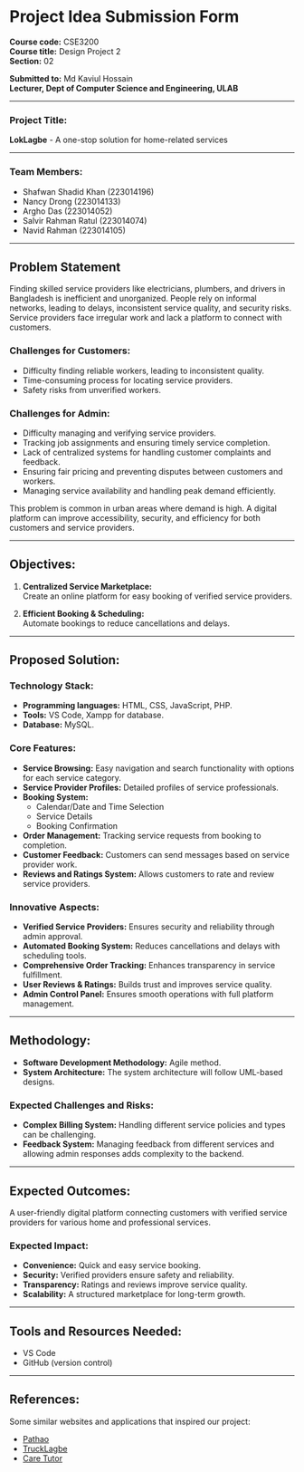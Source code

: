 # Project Idea Submission Form

**Course code:** CSE3200  
**Course title:** Design Project 2  
**Section:** 02  

**Submitted to:** Md Kaviul Hossain  
**Lecturer, Dept of Computer Science and Engineering, ULAB**  

---

### **Project Title:**  
**LokLagbe** - A one-stop solution for home-related services

---

### **Team Members:**
- Shafwan Shadid Khan (223014196)
- Nancy Drong (223014133)
- Argho Das (223014052)
- Salvir Rahman Ratul (223014074)
- Navid Rahman (223014105)

---

## **Problem Statement**

Finding skilled service providers like electricians, plumbers, and drivers in Bangladesh is inefficient and unorganized. People rely on informal networks, leading to delays, inconsistent service quality, and security risks. Service providers face irregular work and lack a platform to connect with customers.

### **Challenges for Customers:**
- Difficulty finding reliable workers, leading to inconsistent quality.
- Time-consuming process for locating service providers.
- Safety risks from unverified workers.

### **Challenges for Admin:**
- Difficulty managing and verifying service providers.
- Tracking job assignments and ensuring timely service completion.
- Lack of centralized systems for handling customer complaints and feedback.
- Ensuring fair pricing and preventing disputes between customers and workers.
- Managing service availability and handling peak demand efficiently.

This problem is common in urban areas where demand is high. A digital platform can improve accessibility, security, and efficiency for both customers and service providers.

---

## **Objectives:**

1. **Centralized Service Marketplace:**  
   Create an online platform for easy booking of verified service providers.
   
2. **Efficient Booking & Scheduling:**  
   Automate bookings to reduce cancellations and delays.

---

## **Proposed Solution:**

### **Technology Stack:**
- **Programming languages:** HTML, CSS, JavaScript, PHP.
- **Tools:** VS Code, Xampp for database.
- **Database:** MySQL.

### **Core Features:**

- **Service Browsing:** Easy navigation and search functionality with options for each service category.
- **Service Provider Profiles:** Detailed profiles of service professionals.
- **Booking System:**
  - Calendar/Date and Time Selection
  - Service Details
  - Booking Confirmation
- **Order Management:** Tracking service requests from booking to completion.
- **Customer Feedback:** Customers can send messages based on service provider work.
- **Reviews and Ratings System:** Allows customers to rate and review service providers.

### **Innovative Aspects:**
- **Verified Service Providers:** Ensures security and reliability through admin approval.
- **Automated Booking System:** Reduces cancellations and delays with scheduling tools.
- **Comprehensive Order Tracking:** Enhances transparency in service fulfillment.
- **User Reviews & Ratings:** Builds trust and improves service quality.
- **Admin Control Panel:** Ensures smooth operations with full platform management.

---

## **Methodology:**

- **Software Development Methodology:** Agile method.
- **System Architecture:** The system architecture will follow UML-based designs.

### **Expected Challenges and Risks:**
- **Complex Billing System:** Handling different service policies and types can be challenging.
- **Feedback System:** Managing feedback from different services and allowing admin responses adds complexity to the backend.

---

## **Expected Outcomes:**
A user-friendly digital platform connecting customers with verified service providers for various home and professional services.

### **Expected Impact:**
- **Convenience:** Quick and easy service booking.
- **Security:** Verified providers ensure safety and reliability.
- **Transparency:** Ratings and reviews improve service quality.
- **Scalability:** A structured marketplace for long-term growth.

---

## **Tools and Resources Needed:**
- VS Code
- GitHub (version control)

---

## **References:**
Some similar websites and applications that inspired our project:
- [Pathao](https://pathao.com/)
- [TruckLagbe](https://www.trucklagbe.com/)
- [Care Tutor](https://caretutors.com/)
